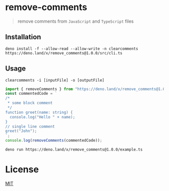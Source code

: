 # remove-comments

> remove comments from `JavaScript` and `TypeScript` files

## Installation

```
deno install -f --allow-read --allow-write -n clearcomments https://deno.land/x/remove_comments@1.0.0/src/cli.ts
```

## Usage

```
clearcomments -i [inputFile] -o [outputFile]
```

```ts
import { removeComments } from "https://deno.land/x/remove_comments@1.0.0/mod.ts";
const commentedCode = `
/*
 * some block comment
 */
function greet(name: string) {
  console.log("Hello " + name);
}
// single line comment
greet("John");
`;
console.log(removeComments(commentedCode));
```

```
deno run https://deno.land/x/remove_comments@1.0.0/example.ts
```

# License

[MIT](https://github.com/Eyoatam/remove_comments/blob/main/LICENSE)
